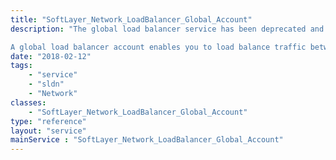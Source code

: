 ```yaml
---
title: "SoftLayer_Network_LoadBalancer_Global_Account"
description: "The global load balancer service has been deprecated and is no longer available. 

A global load balancer account enables you to load balance traffic between servers that are in geographically diverse locations.  SoftLayer's global load balancers act as a highly modified DNS server.  SoftLayer's global load balancers work by accepting DNS requests for a specific hostname, choosing a host from a load balancing pool using the load balance method specified, and returning a destination IP address through a DNS response. "
date: "2018-02-12"
tags:
    - "service"
    - "sldn"
    - "Network"
classes:
    - "SoftLayer_Network_LoadBalancer_Global_Account"
type: "reference"
layout: "service"
mainService : "SoftLayer_Network_LoadBalancer_Global_Account"
---
```


